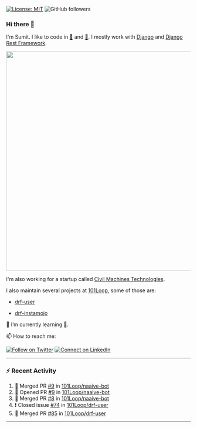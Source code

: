 [![License: MIT](https://img.shields.io/badge/License-MIT-yellow.svg)](https://opensource.org/licenses/MIT)
![GitHub followers](https://img.shields.io/github/followers/sumit4613?style=social)

### Hi there 👋

I'm Sumit. I like to code in [:snake:](https://python.org/) and [:rabbit:](https://golang.org). I mostly work with [Django](https://djangoproject.com) and [Django Rest Framework](https://www.django-rest-framework.org/).

<p align="center">
  <img width="600" src="https://static.djangoproject.com/img/logos/django-logo-negative.png">
</p>

I'm also working for a startup called [Civil Machines Technologies](https://civilmachines.com/).


I also maintain several projects at [101Loop](https://github.com/101loop/), some of those are:

- [drf-user](https://github.com/101loop/drf-user)

- [drf-instamojo ](https://github.com/101loop/drf-instamojo)

🔭 I’m currently learning [:rabbit:](https://golang.org).

📫 How to reach me:

[![Follow on Twitter](https://img.shields.io/badge/--twitter?label=Twitter&logo=Twitter&style=social)](https://twitter.com/sumitsingh4613) [![Connect on LinkedIn](https://img.shields.io/badge/--linkedin?label=LinkedIn&logo=LinkedIn&style=social)](https://www.linkedin.com/in/sumit4613)


---

### :zap: Recent Activity

<!--START_SECTION:activity-->
1. 🎉 Merged PR [#9](https://github.com/101Loop/naaive-bot/pull/9) in [101Loop/naaive-bot](https://github.com/101Loop/naaive-bot)
2. 💪 Opened PR [#9](https://github.com/101Loop/naaive-bot/pull/9) in [101Loop/naaive-bot](https://github.com/101Loop/naaive-bot)
3. 🎉 Merged PR [#8](https://github.com/101Loop/naaive-bot/pull/8) in [101Loop/naaive-bot](https://github.com/101Loop/naaive-bot)
4. ❗️ Closed issue [#74](https://github.com/101Loop/drf-user/issues/74) in [101Loop/drf-user](https://github.com/101Loop/drf-user)
5. 🎉 Merged PR [#85](https://github.com/101Loop/drf-user/pull/85) in [101Loop/drf-user](https://github.com/101Loop/drf-user)
<!--END_SECTION:activity-->

---
